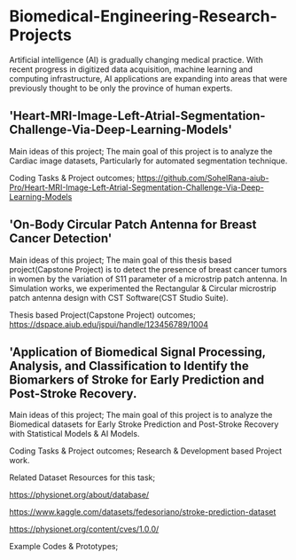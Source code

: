 # Biomedical-Engineering-Research-Projects
Artificial intelligence (AI) is gradually changing medical practice. With recent progress in digitized data acquisition, machine learning and computing infrastructure, AI applications are expanding into areas that were previously thought to be only the province of human experts.

'Heart-MRI-Image-Left-Atrial-Segmentation-Challenge-Via-Deep-Learning-Models'
------------------------------------------------------------------------------

Main ideas of this project; The main goal of this project is to analyze the Cardiac image datasets, Particularly for automated segmentation technique.

Coding Tasks & Project outcomes;
https://github.com/SohelRana-aiub-Pro/Heart-MRI-Image-Left-Atrial-Segmentation-Challenge-Via-Deep-Learning-Models


'On-Body Circular Patch Antenna for Breast Cancer Detection'
---------------------------------------------------------------

 Main ideas of this project; The main goal of this thesis based project(Capstone Project) is to detect the presence of breast cancer tumors in women by 
 the variation of S11 parameter of a microstrip patch antenna.
 In Simulation works, we experimented the Rectangular & Circular microstrip patch antenna design with CST Software(CST Studio Suite).

 Thesis based Project(Capstone Project) outcomes; https://dspace.aiub.edu/jspui/handle/123456789/1004

'Application of Biomedical Signal Processing, Analysis, and Classification to Identify the Biomarkers of Stroke for Early Prediction and Post-Stroke Recovery.
--------------------------------------------------------------------------------------------------------------------------------------------------------------
Main ideas of this project; The main goal of this project is to analyze the Biomedical datasets for Early Stroke Prediction and Post-Stroke Recovery with Statistical Models & AI Models.

Coding Tasks & Project outcomes; Research & Development based Project work.

Related Dataset Resources for this task;

https://physionet.org/about/database/

https://www.kaggle.com/datasets/fedesoriano/stroke-prediction-dataset

https://physionet.org/content/cves/1.0.0/

Example Codes & Prototypes;
